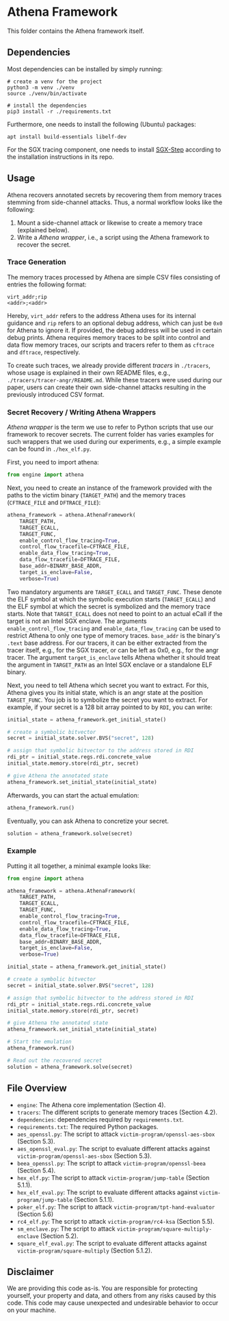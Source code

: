 # Athena Framework
This folder contains the Athena framework itself.

## Dependencies
Most dependencies can be installed by simply running:
```
# create a venv for the project
python3 -m venv ./venv
source ./venv/bin/activate

# install the dependencies
pip3 install -r ./requirements.txt
```
Furthermore, one needs to install the following (Ubuntu) packages:
```
apt install build-essentials libelf-dev 
```
For the SGX tracing component, one needs to install [SGX-Step](https://github.com/jovanbulck/sgx-step) according to the installation instructions in its repo.

## Usage
Athena recovers annotated secrets by recovering them from memory traces stemming from side-channel attacks.
Thus, a normal workflow looks like the following:
1) Mount a side-channel attack or likewise to create a memory trace (explained below).
2) Write a *Athena wrapper*, i.e., a script using the Athena framework to recover the secret.

### Trace Generation
The memory traces processed by Athena are simple CSV files consisting of entries the following format:
```
virt_addr;rip
<addr>;<addr>
```
Hereby, `virt_addr` refers to the address Athena uses for its internal guidance and `rip` refers to an optional debug address, which can just be  `0x0` for Athena to ignore it.
If provided, the debug address will be used in certain debug prints.
Athena requires memory traces to be split into control and data flow memory traces, our scripts and tracers refer to them as `cftrace` and `dftrace`, respectively.

To create such traces, we already provide different *tracers* in `./tracers`, whose usage is explained in their own README files, e.g., `./tracers/tracer-angr/README.md`.
While these tracers were used during our paper, users can create their own side-channel attacks resulting in the previously introduced CSV format.

### Secret Recovery / Writing Athena Wrappers
*Athena wrapper* is the term we use to refer to Python scripts that use our framework to recover secrets.
The current folder has varies examples for such wrappers that we used during our experiments, e.g., a simple example can be found in `./hex_elf.py`.

First, you need to import athena:
```python
from engine import athena
```
Next, you need to create an instance of the framework provided with the paths to the victim binary (`TARGET_PATH`) and the memory traces (`CFTRACE_FILE` and `DFTRACE_FILE`):
```python
athena_framework = athena.AthenaFramework(
    TARGET_PATH, 
    TARGET_ECALL, 
    TARGET_FUNC,
    enable_control_flow_tracing=True,
    control_flow_tracefile=CFTRACE_FILE,
    enable_data_flow_tracing=True,
    data_flow_tracefile=DFTRACE_FILE,
    base_addr=BINARY_BASE_ADDR,
    target_is_enclave=False,
    verbose=True)
```
Two mandatory arguments are `TARGET_ECALL` and `TARGET_FUNC`.
These denote the ELF symbol at which the symbolic execution starts (`TARGET_ECALL`) and the ELF symbol at which the secret is symbolized and the memory trace starts.
Note that `TARGET_ECALL` does not need to point to an actual eCall if the target is not an Intel SGX enclave.
The arguments `enable_control_flow_tracing` and `enable_data_flow_tracing` can be used to restrict Athena to only one type of memory traces.
`base_addr` is the binary's `.text` base address.
For our tracers, it can be either extracted from the tracer itself, e.g., for the SGX tracer, or can be left as 0x0, e.g., for the angr tracer.
The argument `target_is_enclave` tells Athena whether it should treat the argument in `TARGET_PATH` as an Intel SGX enclave or a standalone ELF binary.

Next, you need to tell Athena which secret you want to extract.
For this, Athena gives you its initial state, which is an angr state at the position `TARGET_FUNC`.
You job is to symbolize the secret you want to extract.
For example, if your secret is a 128 bit array pointed to by `RDI`, you can write:
```python
initial_state = athena_framework.get_initial_state()

# create a symbolic bitvector
secret = initial_state.solver.BVS("secret", 128)

# assign that symbolic bitvector to the address stored in RDI
rdi_ptr = initial_state.regs.rdi.concrete_value
initial_state.memory.store(rdi_ptr, secret)

# give Athena the annotated state
athena_framework.set_initial_state(initial_state)
```

Afterwards, you can start the actual emulation:
```python
athena_framework.run()
```
Eventually, you can ask Athena to concretize your secret.
```python
solution = athena_framework.solve(secret)
```

### Example
Putting it all together, a minimal example looks like:
```python
from engine import athena

athena_framework = athena.AthenaFramework(
    TARGET_PATH, 
    TARGET_ECALL, 
    TARGET_FUNC,
    enable_control_flow_tracing=True,
    control_flow_tracefile=CFTRACE_FILE,
    enable_data_flow_tracing=True,
    data_flow_tracefile=DFTRACE_FILE,
    base_addr=BINARY_BASE_ADDR,
    target_is_enclave=False,
    verbose=True)

initial_state = athena_framework.get_initial_state()

# create a symbolic bitvector
secret = initial_state.solver.BVS("secret", 128)

# assign that symbolic bitvector to the address stored in RDI
rdi_ptr = initial_state.regs.rdi.concrete_value
initial_state.memory.store(rdi_ptr, secret)

# give Athena the annotated state
athena_framework.set_initial_state(initial_state)

# Start the emulation
athena_framework.run()

# Read out the recovered secret
solution = athena_framework.solve(secret)
```

## File Overview
- `engine`: The Athena core implementation (Section 4).
- `tracers`: The different scripts to generate memory traces (Section 4.2).
- `dependencies`: dependencies required by `requirements.txt`.
- `requirements.txt`: The required Python packages.
- `aes_openssl.py`: The script to attack `victim-program/openssl-aes-sbox` (Section 5.3).
- `aes_openssl_eval.py`: The script to evaluate different attacks against `victim-program/openssl-aes-sbox` (Section 5.3).
- `beea_openssl.py`: The script to attack `victim-program/openssl-beea` (Section 5.4).
- `hex_elf.py`: The script to attack `victim-program/jump-table` (Section 5.1.1).
- `hex_elf_eval.py`: The script to evaluate different attacks against `victim-program/jump-table` (Section 5.1.1).
- `poker_elf.py`: The script to attack `victim-program/tpt-hand-evaluator` (Section 5.6)
- `rc4_elf.py`: The script to attack `victim-program/rc4-ksa` (Section 5.5).
- `sm_enclave.py`: The script to attack `victim-program/square-multiply-enclave` (Section 5.2).
- `square_elf_eval.py`: The script to evaluate different attacks against `victim-program/square-multiply` (Section 5.1.2).

## Disclaimer
We are providing this code as-is. 
You are responsible for protecting yourself, your property and data, and others from any risks caused by this code. 
This code may cause unexpected and undesirable behavior to occur on your machine. 